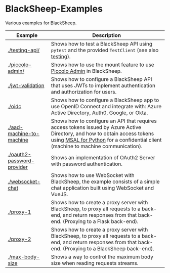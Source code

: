 # BlackSheep-Examples
Various examples for BlackSheep.

| Example                                                  | Description                                                                                                                                                                                                                                                                               |
| -------------------------------------------------------- | ----------------------------------------------------------------------------------------------------------------------------------------------------------------------------------------------------------------------------------------------------------------------------------------- |
| [./testing-api/](./testing-api)                          | Shows how to test a BlackSheep API using `pytest` and the provided `TestClient` (see also [testing](https://www.neoteroi.dev/blacksheep/testing/)).                                                                                                                                       |
| [./piccolo-admin/](./piccolo-admin)                      | Shows how to use the mount feature to use [Piccolo Admin](https://github.com/piccolo-orm/piccolo_admin) in BlackSheep.                                                                                                                                                                    |
| [./jwt-validation](./jwt-validation)                     | Shows how to configure a BlackSheep API that uses JWTs to implement authentication and authorization for users.                                                                                                                                                                           |
| [./oidc](./oidc)                                         | Shows how to configure a BlackSheep app to use OpenID Connect and integrate with: Azure Active Directory, Auth0, Google, or Okta.                                                                                                                                                         |
| [./aad-machine-to-machine](./aad-machine-to-machine)     | Shows how to configure an API that requires access tokens issued by Azure Active Directory, and how to obtain access tokens using [MSAL for Python](https://github.com/AzureAD/microsoft-authentication-library-for-python) for a confidential client (machine to machine communication). |
| [./oauth2-password-provider](./oauth2-password-provider) | Shows an implementation of OAuth2 Server with password authentication.                                                                                                                                                                                                                    |
| [./websocket-chat](./websocket-chat)                     | Shows how to use WebSocket with BlackSheep, the example consists of a simple chat application built using WebSocket and VueJS.                                                                                                                                                            |
| [./proxy-1](./proxy-1)                                   | Shows how to create a proxy server with BlackSheep, to proxy all requests to a back-end, and return responses from that back-end. (Proxying to a Flask back-end).                                                                                                                         |
| [./proxy-2](./proxy-2)                                   | Shows how to create a proxy server with BlackSheep, to proxy all requests to a back-end, and return responses from that back-end. (Proxying to a BlackSheep back-end).                                                                                                                    |
| [./max-body-size](./max-body-size)                       | Shows a way to control the maximum body size when reading requests streams.                                                                                                                                                                                                               |
